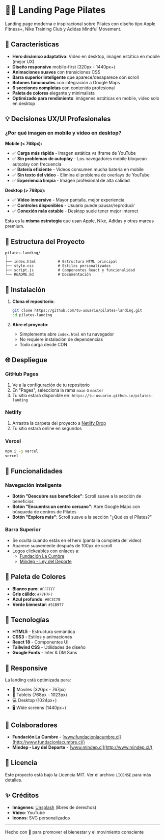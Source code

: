 # 🧘‍♀️ Landing Page Pilates

Landing page moderna e inspiracional sobre Pilates con diseño tipo Apple Fitness+, Nike Training Club y Adidas Mindful Movement.

## 🎨 Características

- **Hero dinámico adaptativo**: Video en desktop, imagen estática en mobile (mejor UX)
- **Diseño responsive** mobile-first (320px - 1440px+)
- **Animaciones suaves** con transiciones CSS
- **Barra superior inteligente** que aparece/desaparece con scroll
- **Botones funcionales** con integración a Google Maps
- **6 secciones completas** con contenido profesional
- **Paleta de colores** elegante y minimalista
- **Optimizado para rendimiento**: imágenes estáticas en mobile, video solo en desktop

## 💡 Decisiones UX/UI Profesionales

### ¿Por qué imagen en mobile y video en desktop?

**Mobile (< 768px):**
- ✅ **Carga más rápida** - Imagen estática vs iframe de YouTube
- ✅ **Sin problemas de autoplay** - Los navegadores mobile bloquean autoplay con frecuencia
- ✅ **Batería eficiente** - Videos consumen mucha batería en mobile
- ✅ **Sin texto del video** - Elimina el problema de overlays de YouTube
- ✅ **Experiencia limpia** - Imagen profesional de alta calidad

**Desktop (> 768px):**
- ✅ **Video inmersivo** - Mayor pantalla, mejor experiencia
- ✅ **Controles disponibles** - Usuario puede pausar/reproducir
- ✅ **Conexión más estable** - Desktop suele tener mejor internet

Esta es la **misma estrategia** que usan Apple, Nike, Adidas y otras marcas premium.

## 📁 Estructura del Proyecto

```
pilates-landing/
│
├── index.html          # Estructura HTML principal
├── style.css           # Estilos personalizados
├── script.js           # Componentes React y funcionalidad
└── README.md           # Documentación
```

## 🚀 Instalación

1. **Clona el repositorio:**
   ```bash
   git clone https://github.com/tu-usuario/pilates-landing.git
   cd pilates-landing
   ```

2. **Abre el proyecto:**
   - Simplemente abre `index.html` en tu navegador
   - No requiere instalación de dependencias
   - Todo carga desde CDN

## 🌐 Despliegue

### GitHub Pages

1. Ve a la configuración de tu repositorio
2. En "Pages", selecciona la rama `main` o `master`
3. Tu sitio estará disponible en: `https://tu-usuario.github.io/pilates-landing`

### Netlify

1. Arrastra la carpeta del proyecto a [Netlify Drop](https://app.netlify.com/drop)
2. Tu sitio estará online en segundos

### Vercel

```bash
npm i -g vercel
vercel
```

## 🎯 Funcionalidades

### Navegación Inteligente

- **Botón "Descubre sus beneficios"**: Scroll suave a la sección de beneficios
- **Botón "Encuentra un centro cercano"**: Abre Google Maps con búsqueda de centros de Pilates
- **Botón "Explora más"**: Scroll suave a la sección "¿Qué es el Pilates?"

### Barra Superior

- Se oculta cuando estás en el hero (pantalla completa del video)
- Aparece suavemente después de 100px de scroll
- Logos clickeables con enlaces a:
  - [Fundación La Cumbre](http://www.fundacionlacumbre.cl/)
  - [Mindep - Ley del Deporte](http://www.mindep.cl/)

## 🎨 Paleta de Colores

- **Blanco puro**: `#FFFFFF`
- **Gris cálido**: `#F7F7F7`
- **Azul profundo**: `#0C3C78`
- **Verde bienestar**: `#31B977`

## 🔧 Tecnologías

- **HTML5** - Estructura semántica
- **CSS3** - Estilos y animaciones
- **React 18** - Componentes UI
- **Tailwind CSS** - Utilidades de diseño
- **Google Fonts** - Inter & DM Sans

## 📱 Responsive

La landing está optimizada para:
- 📱 Móviles (320px - 767px)
- 📱 Tablets (768px - 1023px)
- 💻 Desktop (1024px+)
- 🖥️ Wide screens (1440px+)

## 🤝 Colaboradores

- **Fundación La Cumbre** - [www.fundacionlacumbre.cl](http://www.fundacionlacumbre.cl/)
- **Mindep - Ley del Deporte** - [www.mindep.cl](http://www.mindep.cl/)

## 📄 Licencia

Este proyecto está bajo la Licencia MIT. Ver el archivo `LICENSE` para más detalles.

## ✨ Créditos

- **Imágenes**: [Unsplash](https://unsplash.com) (libres de derechos)
- **Video**: YouTube
- **Iconos**: SVG personalizados

---

Hecho con 💚 para promover el bienestar y el movimiento consciente
